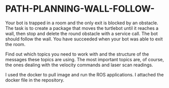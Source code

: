 # PATH-PLANNING-WALL-FOLLOW-
Your bot is trapped in a room and the only exit is blocked by an obstacle. 
The task is to create a package that moves the turtlebot until it reaches a wall, then stop and delete the round obstacle with a service call.
The bot should follow the wall.
You have succeeded when your bot was able to exit the room.

Find out which topics you need to work with and the structure of the messages these topics are using.
The most important topics are, of course, the ones dealing with the velocity commands and laser scan readings.

I used the docker to pull image and run the ROS applications. 
I attached the docker file in the repository. 
